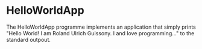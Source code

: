 # HelloWorldApp
The HelloWorldApp programme implements an application that simply prints "Hello World! I am Roland Ulrich Guissony. I and love programming..." to the standard outpout.

